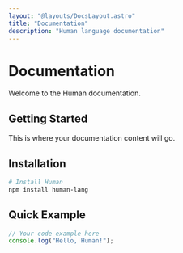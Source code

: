 ```yaml
---
layout: "@layouts/DocsLayout.astro"
title: "Documentation"
description: "Human language documentation"
---
```


# Documentation

Welcome to the Human documentation.

## Getting Started

This is where your documentation content will go.

## Installation

```bash
# Install Human
npm install human-lang
```

## Quick Example

```javascript
// Your code example here
console.log("Hello, Human!");
```
